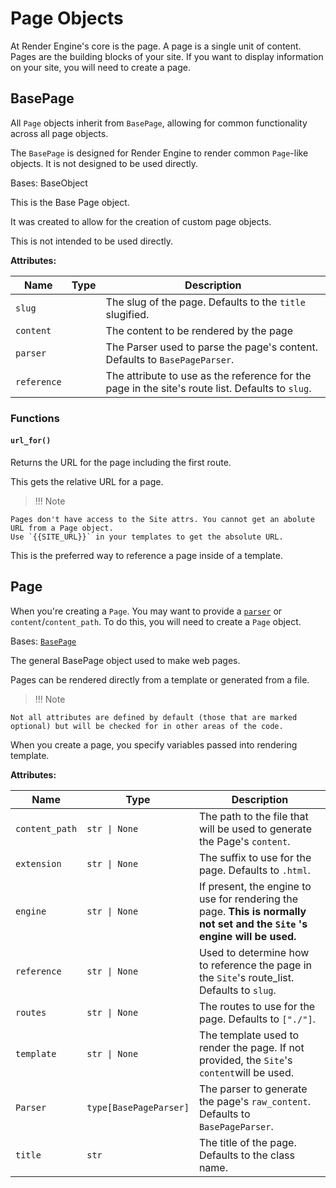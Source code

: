 # Page Objects

At Render Engine's core is the page. A page is a single unit of content. Pages are the building blocks of your site. If you want to display information on your site, you will need to create a page.

## BasePage

All `Page` objects inherit from `BasePage`, allowing for common functionality across all page objects.

The `BasePage` is designed for Render Engine to render common `Page`-like objects. It is not designed to be used directly.

Bases: BaseObject

This is the Base Page object.

It was created to allow for the creation of custom page objects.

This is not intended to be used directly.

**Attributes:**

| Name | Type | Description |
| --- | --- | --- |
| `slug` |  |The slug of the page. Defaults to the `title` slugified. |
| `content` |  |The content to be rendered by the page |
| `parser` |  |The Parser used to parse the page's content. Defaults to `BasePageParser`. |
| `reference` |  |The attribute to use as the reference for the page in the site's route list. Defaults to `slug`. |

### Functions

#### `url_for()`

Returns the URL for the page including the first route.

This gets the relative URL for a page.

> !!! Note

    Pages don't have access to the Site attrs. You cannot get an abolute URL from a Page object.
    Use `{{SITE_URL}}` in your templates to get the absolute URL.

This is the preferred way to reference a page inside of a template.

## Page

When you're creating a `Page`. You may want to provide a [`parser`](../parsers) or `content`/`content_path`. To do this, you will need to create a `Page` object.

Bases: [`BasePage`](../page?id=basepage)

The general BasePage object used to make web pages.

Pages can be rendered directly from a template or generated from a file.

> !!! Note

    Not all attributes are defined by default (those that are marked optional) but will be checked for in other areas of the code.

When you create a page, you specify variables passed into rendering template.

**Attributes:**

| Name | Type | Description |
| --- | --- | --- |
| `content_path` | `str \| None` |The path to the file that will be used to generate the Page's `content`. |
| `extension` | `str \| None` |The suffix to use for the page. Defaults to `.html`. |
| `engine` | `str \| None` | If present, the engine to use for rendering the page. **This is normally not set and the `Site` 's engine will be used.** |
| `reference` | `str \| None` |Used to determine how to reference the page in the `Site`'s route_list. Defaults to `slug`. |
| `routes` | `str \| None` |The routes to use for the page. Defaults to `["./"]`. |
| `template` | `str \| None` |The template used to render the page. If not provided, the `Site`'s `content`will be used. |
| `Parser` | `type[BasePageParser]` |The parser to generate the page's `raw_content`. Defaults to `BasePageParser`. |
| `title` | `str` |The title of the page. Defaults to the class name. |
